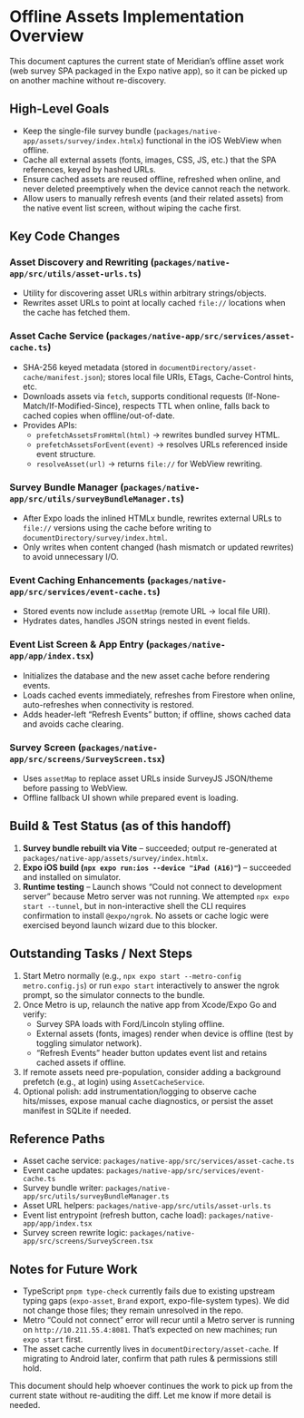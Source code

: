 # Offline Assets Implementation Overview

This document captures the current state of Meridian’s offline asset work (web survey SPA packaged in the Expo native app), so it can be picked up on another machine without re-discovery.

## High-Level Goals

- Keep the single-file survey bundle (`packages/native-app/assets/survey/index.htmlx`) functional in the iOS WebView when offline.
- Cache all external assets (fonts, images, CSS, JS, etc.) that the SPA references, keyed by hashed URLs.
- Ensure cached assets are reused offline, refreshed when online, and never deleted preemptively when the device cannot reach the network.
- Allow users to manually refresh events (and their related assets) from the native event list screen, without wiping the cache first.

## Key Code Changes

### Asset Discovery and Rewriting (`packages/native-app/src/utils/asset-urls.ts`)
- Utility for discovering asset URLs within arbitrary strings/objects.
- Rewrites asset URLs to point at locally cached `file://` locations when the cache has fetched them.

### Asset Cache Service (`packages/native-app/src/services/asset-cache.ts`)
- SHA-256 keyed metadata (stored in `documentDirectory/asset-cache/manifest.json`); stores local file URIs, ETags, Cache-Control hints, etc.
- Downloads assets via `fetch`, supports conditional requests (If-None-Match/If-Modified-Since), respects TTL when online, falls back to cached copies when offline/out-of-date.
- Provides APIs:
  - `prefetchAssetsFromHtml(html)` → rewrites bundled survey HTML.
  - `prefetchAssetsForEvent(event)` → resolves URLs referenced inside event structure.
  - `resolveAsset(url)` → returns `file://` for WebView rewriting.

### Survey Bundle Manager (`packages/native-app/src/utils/surveyBundleManager.ts`)
- After Expo loads the inlined HTMLx bundle, rewrites external URLs to `file://` versions using the cache before writing to `documentDirectory/survey/index.html`.
- Only writes when content changed (hash mismatch or updated rewrites) to avoid unnecessary I/O.

### Event Caching Enhancements (`packages/native-app/src/services/event-cache.ts`)
- Stored events now include `assetMap` (remote URL → local file URI).
- Hydrates dates, handles JSON strings nested in event fields.

### Event List Screen & App Entry (`packages/native-app/app/index.tsx`)
- Initializes the database and the new asset cache before rendering events.
- Loads cached events immediately, refreshes from Firestore when online, auto-refreshes when connectivity is restored.
- Adds header-left “Refresh Events” button; if offline, shows cached data and avoids cache clearing.

### Survey Screen (`packages/native-app/src/screens/SurveyScreen.tsx`)
- Uses `assetMap` to replace asset URLs inside SurveyJS JSON/theme before passing to WebView.
- Offline fallback UI shown while prepared event is loading.

## Build & Test Status (as of this handoff)

1. **Survey bundle rebuilt via Vite** – succeeded; output re-generated at `packages/native-app/assets/survey/index.htmlx`.
2. **Expo iOS build (`npx expo run:ios --device "iPad (A16)"`)** – succeeded and installed on simulator.
3. **Runtime testing** – Launch shows “Could not connect to development server” because Metro server was not running. We attempted `npx expo start --tunnel`, but in non-interactive shell the CLI requires confirmation to install `@expo/ngrok`. No assets or cache logic were exercised beyond launch wizard due to this blocker.

## Outstanding Tasks / Next Steps

1. Start Metro normally (e.g., `npx expo start --metro-config metro.config.js`) or run `expo start` interactively to answer the ngrok prompt, so the simulator connects to the bundle.
2. Once Metro is up, relaunch the native app from Xcode/Expo Go and verify:
   - Survey SPA loads with Ford/Lincoln styling offline.
   - External assets (fonts, images) render when device is offline (test by toggling simulator network).
   - “Refresh Events” header button updates event list and retains cached assets if offline.
3. If remote assets need pre-population, consider adding a background prefetch (e.g., at login) using `AssetCacheService`.
4. Optional polish: add instrumentation/logging to observe cache hits/misses, expose manual cache diagnostics, or persist the asset manifest in SQLite if needed.

## Reference Paths

- Asset cache service: `packages/native-app/src/services/asset-cache.ts`
- Event cache updates: `packages/native-app/src/services/event-cache.ts`
- Survey bundle writer: `packages/native-app/src/utils/surveyBundleManager.ts`
- Asset URL helpers: `packages/native-app/src/utils/asset-urls.ts`
- Event list entrypoint (refresh button, cache load): `packages/native-app/app/index.tsx`
- Survey screen rewrite logic: `packages/native-app/src/screens/SurveyScreen.tsx`

## Notes for Future Work

- TypeScript `pnpm type-check` currently fails due to existing upstream typing gaps (`expo-asset`, `Brand` export, expo-file-system types). We did not change those files; they remain unresolved in the repo.
- Metro “Could not connect” error will recur until a Metro server is running on `http://10.211.55.4:8081`. That’s expected on new machines; run `expo start` first.
- The asset cache currently lives in `documentDirectory/asset-cache`. If migrating to Android later, confirm that path rules & permissions still hold.

This document should help whoever continues the work to pick up from the current state without re-auditing the diff. Let me know if more detail is needed.
